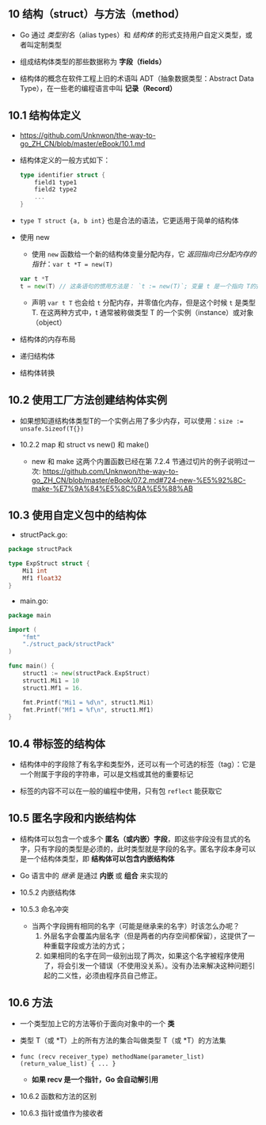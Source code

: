 ## 10 结构（struct）与方法（method）
* Go 通过 _类型别名_（alias types）和 _结构体_ 的形式支持用户自定义类型，或者叫定制类型

* 组成结构体类型的那些数据称为 __字段（fields）__

* 结构体的概念在软件工程上旧的术语叫 ADT（抽象数据类型：Abstract Data Type），在一些老的编程语言中叫 __记录（Record）__


## 10.1 结构体定义
* https://github.com/Unknwon/the-way-to-go_ZH_CN/blob/master/eBook/10.1.md

* 结构体定义的一般方式如下：
    ```go
    type identifier struct {
        field1 type1
        field2 type2
        ...
    }
    ```

* `type T struct {a, b int}` 也是合法的语法，它更适用于简单的结构体

* 使用 new
    *  使用 `new` 函数给一个新的结构体变量分配内存，它 _返回指向已分配内存的指针_：`var t *T = new(T)`
    ```go
    var t *T
    t = new(T) // 这条语句的惯用方法是： `t := new(T)`; 变量 t 是一个指向 T的指针，此时结构体字段的值是它们所属类型的零值
    ```

    * 声明 `var t T` 也会给 `t` 分配内存，并零值化内存，但是这个时候 `t` 是类型T. 在这两种方式中，t 通常被称做类型 T 的一个实例（instance）或对象（object）

* 结构体的内存布局

* 递归结构体

* 结构体转换


## 10.2 使用工厂方法创建结构体实例
* 如果想知道结构体类型T的一个实例占用了多少内存，可以使用：`size := unsafe.Sizeof(T{})`

* 10.2.2 map 和 struct vs new() 和 make()
    * new 和 make 这两个内置函数已经在第 7.2.4 节通过切片的例子说明过一次: https://github.com/Unknwon/the-way-to-go_ZH_CN/blob/master/eBook/07.2.md#724-new-%E5%92%8C-make-%E7%9A%84%E5%8C%BA%E5%88%AB


## 10.3 使用自定义包中的结构体
* structPack.go:
```go
package structPack

type ExpStruct struct {
    Mi1 int
    Mf1 float32
}
```

* main.go:
```go
package main

import (
    "fmt"
    "./struct_pack/structPack"
)

func main() {
    struct1 := new(structPack.ExpStruct)
    struct1.Mi1 = 10
    struct1.Mf1 = 16.

    fmt.Printf("Mi1 = %d\n", struct1.Mi1)
    fmt.Printf("Mf1 = %f\n", struct1.Mf1)
}
```


## 10.4 带标签的结构体
* 结构体中的字段除了有名字和类型外，还可以有一个可选的标签（tag）：它是一个附属于字段的字符串，可以是文档或其他的重要标记

* 标签的内容不可以在一般的编程中使用，只有包 `reflect` 能获取它


## 10.5 匿名字段和内嵌结构体
* 结构体可以包含一个或多个 __匿名（或内嵌）字段__，即这些字段没有显式的名字，只有字段的类型是必须的，此时类型就是字段的名字。匿名字段本身可以是一个结构体类型，即 __结构体可以包含内嵌结构体__

* Go 语言中的 _继承_ 是通过 __内嵌__ 或 __组合__ 来实现的


* 10.5.2 内嵌结构体

* 10.5.3 命名冲突
    * 当两个字段拥有相同的名字（可能是继承来的名字）时该怎么办呢？
        1. 外层名字会覆盖内层名字（但是两者的内存空间都保留），这提供了一种重载字段或方法的方式；
        2. 如果相同的名字在同一级别出现了两次，如果这个名字被程序使用了，将会引发一个错误（不使用没关系）。没有办法来解决这种问题引起的二义性，必须由程序员自己修正。


## 10.6 方法
* 一个类型加上它的方法等价于面向对象中的一个 __类__

* 类型 T（或 *T）上的所有方法的集合叫做类型 T（或 *T）的方法集

* `func (recv receiver_type) methodName(parameter_list) (return_value_list) { ... }`
    * __如果 recv 是一个指针，Go 会自动解引用__

* 10.6.2 函数和方法的区别

* 10.6.3 指针或值作为接收者
